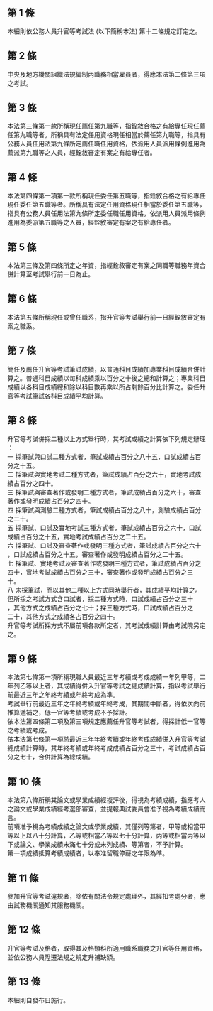 第 1 條
-------
本細則依公務人員升官等考試法 (以下簡稱本法) 第十二條規定訂定之。

第 2 條
-------
中央及地方機關組織法規編制內職務相當雇員者，得應本法第二條第三項  
之考試。

第 3 條
-------
本法第三條第一款所稱現任薦任第九職等，指銓敘合格之有給專任現任薦  
任第九職等者。所稱具有法定任用資格現任相當於薦任第九職等，指具有  
公務人員任用法第九條所定薦任職任用資格，依派用人員派用條例進用為  
薦派第九職等之人員，經銓敘審定有案之有給專任者。

第 4 條
-------
本法第四條第一項第一款所稱現任委任第五職等，指銓敘合格之有給專任  
現任委任第五職等者。所稱具有法定任用資格現任相當於委任第五職等，  
指具有公務人員任用法第九條所定委任職任用資格，依派用人員派用條例  
進用為委派第五職等之人員，經銓敘審定有案之有給專任者。

第 5 條
-------
本法第三條及第四條所定之年資，指經銓敘審定有案之同職等職務年資合  
併計算至考試舉行前一日為止。

第 6 條
-------
本法第五條所稱現任或曾任職系，指升官等考試舉行前一日經銓敘審定有  
案之職系。

第 7 條
-------
簡任及薦任升官等考試筆試成績，以普通科目成績加專業科目成績合併計  
算之。普通科目成績以每科成績乘以百分之十後之總和計算之；專業科目  
成績以各科目成績總和除以科目數再乘以所占剩餘百分比計算之。委任升  
官等考試筆試各科目成績平均計算。

第 8 條
-------
升官等考試併採二種以上方式舉行時，其考試成績之計算依下列規定辦理  
：  
一  採筆試與口試二種方式者，筆試成績占百分之八十五，口試成績占百  
    分之十五。  
二  採筆試與實地考試二種方式者，筆試成績占百分之六十，實地考試成  
    績占百分之四十。  
三  採筆試與審查著作或發明二種方式者，筆試成績占百分之六十，審查  
    著作或發明成績占百分之四十。  
四  採筆試與測驗二種方式者，筆試成績占百分之八十，測驗成績占百分  
    之二十。  
五  採筆試、口試及實地考試三種方式者，筆試成績占百分之六十，口試  
    成績占百分之十五，實地考試成績占百分之二十五。  
六  採筆試、口試及審查著作或發明三種方式者，筆試成績占百分之六十  
    ，口試成績占百分之十五，審查著作或發明成績占百分之二十五。  
七  採筆試、實地考試及審查著作或發明三種方式者，筆試成績占百分之  
    四十，實地考試成績占百分之三十，審查著作或發明成績占百分之三  
    十。  
八  未採筆試，而以其他二種以上方式同時舉行者，其成績平均計算之。  
    但所採之考試方式含口試者，採二種方式時，口試成績占百分之三十  
    ，其他方式之成績占百分之七十；採三種方式時，口試成績占百分之  
    二十，其他方式之成績各占百分之四十。  
升官等考試所採方式不屬前項各款所定者，其考試成績計算由考試院另定  
之。

第 9 條
-------
本法第七條第一項所稱現職人員最近三年考績或考成成績一年列甲等，二  
年列乙等以上者，其成績得併入升官等考試之總成績計算，指以考試舉行  
前最近三年之年終考績或年終考成為準。  
考試舉行前最近三年之年終考績或年終考成，其期間中斷者，得依次向前  
推算遞補之，低一官等考績或考成不予採計。  
依本法第四條第二項及第三項規定應薦任升官等考試者，得採計低一官等  
之考績或考成。  
依本法第七條第一項將最近三年年終考績或年終考成成績併入升官等考試  
總成績計算時，其年終考績或年終考成成績占百分之三十，考試成績占百  
分之七十，合併計算為總成績。

第 10 條
--------
本法第八條所稱其論文或學業成績經複評後，得視為考績成績，指應考人  
之論文或學業成績經考選部審查，並提報典試委員會准予視為考績成績而  
言。  
前項准予視為考績成績之論文或學業成績，其僅列等第者，甲等或相當甲  
等以上以八十分計算，乙等或相當乙等以七十分計算，丙等或相當丙等以  
下或論文、學業成績未滿七十分或未列成績、等第者，不予計算。  
第一項成績抵算考績成績者，以奉准留職停薪之年限為準。

第 11 條
--------
參加升官等考試違規者，除依有關法令規定處理外，其經扣考處分者，應  
由試務機關通知其服務機關。

第 12 條
--------
升官等考試及格者，取得其及格類科所適用職系職務之升官等任用資格，  
並依公務人員陞遷法規之規定升補缺額。

第 13 條
--------
本細則自發布日施行。

